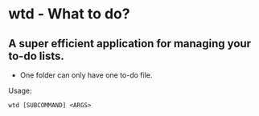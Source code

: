 # wtd - What to do?

## A super efficient application for managing your to-do lists.

* One folder can only have one to-do file.

Usage:

```
wtd [SUBCOMMAND] <ARGS>
```
